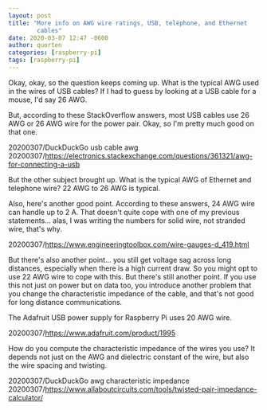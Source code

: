 ```yaml
---
layout: post
title: "More info on AWG wire ratings, USB, telephone, and Ethernet
        cables"
date: 2020-03-07 12:47 -0600
author: quorten
categories: [raspberry-pi]
tags: [raspberry-pi]
---
```


Okay, okay, so the question keeps coming up.  What is the typical AWG
used in the wires of USB cables?  If I had to guess by looking at a
USB cable for a mouse, I'd say 26 AWG.

But, according to these StackOverflow answers, most USB cables use 26
AWG or 26 AWG wire for the power pair.  Okay, so I'm pretty much good
on that one.

20200307/DuckDuckGo usb cable awg  
20200307/https://electronics.stackexchange.com/questions/361321/awg-for-connecting-a-usb

But the other subject brought up.  What is the typical AWG of Ethernet
and telephone wire?  22 AWG to 26 AWG is typical.

Also, here's another good point.  According to these answers, 24 AWG
wire can handle up to 2 A.  That doesn't quite cope with one of my
previous statements... alas, I was writing the numbers for solid wire,
not stranded wire, that's why.

20200307/https://www.engineeringtoolbox.com/wire-gauges-d_419.html

<!-- more -->

But there's also another point... you still get voltage sag across
long distances, especially when there is a high current draw.  So you
might opt to use 22 AWG wire to cope with this.  But there's still
another point.  If you use this not just on power but on data too, you
introduce another problem that you change the characteristic impedance
of the cable, and that's not good for long distance communications.

The Adafruit USB power supply for Raspberry Pi uses 20 AWG wire.

20200307/https://www.adafruit.com/product/1995

How do you compute the characteristic impedance of the wires you use?
It depends not just on the AWG and dielectric constant of the wire,
but also the wire spacing and twisting.

20200307/DuckDuckGo awg characteristic impedance  
20200307/https://www.allaboutcircuits.com/tools/twisted-pair-impedance-calculator/
